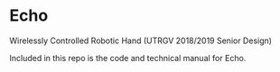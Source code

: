 # Echo
Wirelessly Controlled Robotic Hand (UTRGV 2018/2019 Senior Design)

Included in this repo is the code and technical manual for Echo.
